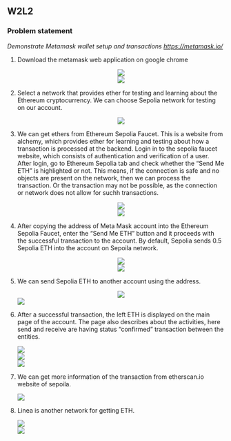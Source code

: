 ## W2L2
### Problem statement 
*Demonstrate Metamask wallet setup and transactions
https://metamask.io/*

1. Download the metamask web application on google chrome <div align="center"> <img src="images/1.png"> </div> <div align="center"> <img src="images/2.png"> </div>

2. Select a network that provides ether for testing and learning about the Ethereum cryptocurrency. We can choose Sepolia network for testing on our account. <div align="center"> <img src="images/3.png"> </div>

3. We can get ethers from Ethereum Sepolia Faucet. This is a website from alchemy, which provides ether for learning and testing about how a transaction is processed at the backend. Login in to the sepolia faucet website, which consists of authentication and verification of a user. After login, go to Ethereum Sepolia tab and check whether the “Send Me ETH” is highlighted or not. This means, if the connection is safe and no objects are present on the network, then we can process the transaction. Or the transaction may not be possible, as the connection or network does not allow for suchh transactions. <div align="center"> <img src="images/4.png"> </div> <div align="center"> <img src="images/5.png"> </div>

4. After copying the address of Meta Mask account into the Ethereum Sepolia Faucet, enter the “Send Me ETH” button and it proceeds with the successful transaction to the account. By default, Sepolia sends 0.5 Sepolia ETH into the account on Sepoila network. <div align="center"> <img src="images/6.png"> </div> <div align="center"> <img src="images/7.png"> </div>

5. We can send Sepolia ETH to another account using the address. <div align="center"> <img src="images/8.png"> </div> <div> <img src="images/9.png"> </div>

6. After a successful transaction, the left ETH is displayed on the main page of the account. The page also describes about the activities, here send and receive are having status “confirmed” transaction between the entities. <div> <img src="images/10.png"> </div> <div> <img src="images/11.png"> </div> <div> <img src="images/12.png"> </div>

7. We can get more information of the transaction from etherscan.io website of sepoila. <div> <img src="images/13.png"> </div>

8. Linea is another network for getting ETH. <div> <img src="images/14.png"> </div> <div> <img src="images/15.png"> </div>